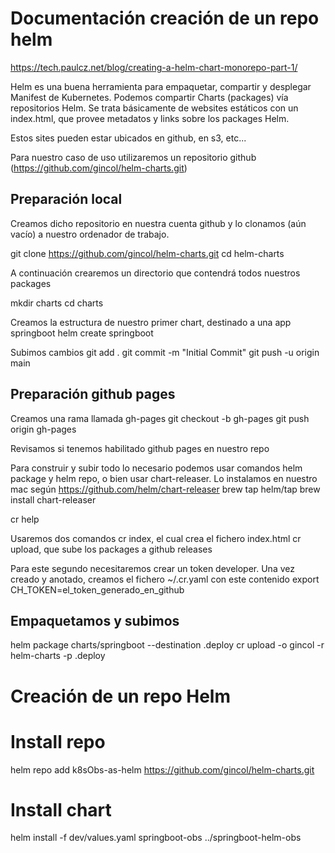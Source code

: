 # Documentación creación de un repo helm
https://tech.paulcz.net/blog/creating-a-helm-chart-monorepo-part-1/

Helm es una buena herramienta para empaquetar, compartir y desplegar Manifest de Kubernetes.
Podemos compartir Charts (packages) vía repositorios Helm. Se trata básicamente de websites estáticos con un index.html, que provee metadatos y links sobre los packages Helm.

Estos sites pueden estar ubicados en github, en s3, etc...

Para nuestro caso de uso utilizaremos un repositorio github (https://github.com/gincol/helm-charts.git)

## Preparación local
Creamos dicho repositorio en nuestra cuenta github y lo clonamos (aún vacío) a nuestro ordenador de trabajo.

git clone https://github.com/gincol/helm-charts.git
cd helm-charts

A continuación crearemos un directorio que contendrá todos nuestros packages

mkdir charts
cd charts

Creamos la estructura de nuestro primer chart, destinado a una app springboot
helm create springboot

Subimos cambios
git add .
git commit -m "Initial Commit"
git push -u origin main

## Preparación github pages
Creamos una rama llamada gh-pages
git checkout -b gh-pages
git push origin gh-pages

Revisamos si tenemos habilitado github pages en nuestro repo

Para construir y subir todo lo necesario podemos usar comandos helm package y helm repo, o bien usar chart-releaser.
Lo instalamos en nuestro mac según https://github.com/helm/chart-releaser
brew tap helm/tap
brew install chart-releaser

cr help

Usaremos dos comandos
cr index, el cual crea el fichero index.html
cr upload, que sube los packages a github releases

Para este segundo necesitaremos crear un token developer.
Una vez creado y anotado, creamos el fichero ~/.cr.yaml con este contenido
export  CH_TOKEN=el_token_generado_en_github

## Empaquetamos y subimos
helm package charts/springboot --destination .deploy
cr upload -o gincol -r helm-charts -p .deploy


# Creación de un repo Helm


# Install repo
helm repo add k8sObs-as-helm https://github.com/gincol/helm-charts.git

# Install chart
helm install -f dev/values.yaml springboot-obs ../springboot-helm-obs
